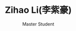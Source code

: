 ---
title: Zihao Li(李紫豪)
subtitle: Master Student
layout: product
image: /img/team/master/zihao_li.jpeg
intro: "Zihao Li is a MSc student in the Mechanical Engineering Department at CityU. He holds a B.S. degree in mechanics from Fudan University. <br>
Zihao's research is primarily focused on robotics and general artificial intelligence, with a specific research concentration in SLAM and deep learning."
show_sidebar: false
show_review: false
---